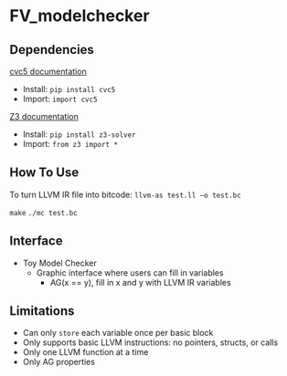 # FV_modelchecker
## Dependencies
[cvc5 documentation](https://cvc5.github.io/)
* Install: `pip install cvc5`
* Import: `import cvc5`   

[Z3 documentation](https://github.com/Z3Prover/z3/wiki)
* Install: `pip install z3-solver`
* Import: `from z3 import *`


## How To Use
To turn LLVM IR file into bitcode:
`llvm-as test.ll –o test.bc`

`make`
`./mc test.bc`


## Interface
* Toy Model Checker
  * Graphic interface where users can fill in variables
    * AG(x == y), fill in x and y with LLVM IR variables

## Limitations
* Can only `store` each variable once per basic block
* Only supports basic LLVM instructions: no pointers, structs, or calls
* Only one LLVM function at a time
* Only AG properties